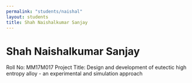 ```yaml
---
permalink: "students/naishal"
layout: students
title: Shah Naishalkumar Sanjay
---
```

# Shah Naishalkumar Sanjay

Roll No: MM17M017
Project Title: Design and development of eutectic high entropy alloy - an experimental and simulation approach


